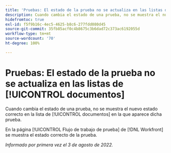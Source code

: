 ```yaml
---
title: 'Pruebas: El estado de la prueba no se actualiza en las listas de documentos'
description: Cuando cambia el estado de una prueba, no se muestra el nuevo estado correcto en la lista de documentos en la que aparece dicha prueba.
hidefromtoc: true
exl-id: f5f9b16c-4ec5-4625-b8c6-277fdd080d45
source-git-commit: 35fb85acf0c4b8675c3b6dad72c373ac6192055d
workflow-type: tm+mt
source-wordcount: '70'
ht-degree: 100%

---
```


# Pruebas: El estado de la prueba no se actualiza en las listas de [!UICONTROL documentos]

<!--Won't fix tab, article live by request-->

Cuando cambia el estado de una prueba, no se muestra el nuevo estado correcto en la lista de [!UICONTROL documentos] en la que aparece dicha prueba.

En la página [!UICONTROL Flujo de trabajo de prueba] de [!DNL Workfront] se muestra el estado correcto de la prueba.

_Informado por primera vez el 3 de agosto de 2022._
